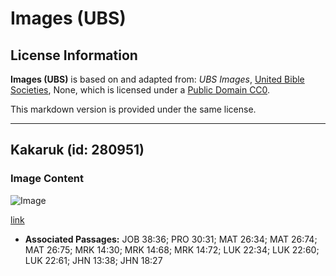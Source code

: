 # Images (UBS)

## License Information

**Images (UBS)** is based on and adapted from: _UBS Images_, [United Bible Societies](https://unitedbiblesocieties.org/), None, which is licensed under a [Public Domain CC0](https://creativecommons.org/public-domain/cc0/).

This markdown version is provided under the same license.



--------------------------------

## Kakaruk (id: 280951)

### Image Content

![Image](https://cdn.aquifer.bible/aquifer-content/resources/Media/WEB-0767_rooster.jpg)

[link](https://cdn.aquifer.bible/aquifer-content/resources/Media/WEB-0767_rooster.jpg)

* **Associated Passages:** JOB 38:36; PRO 30:31; MAT 26:34; MAT 26:74; MAT 26:75; MRK 14:30; MRK 14:68; MRK 14:72; LUK 22:34; LUK 22:60; LUK 22:61; JHN 13:38; JHN 18:27

